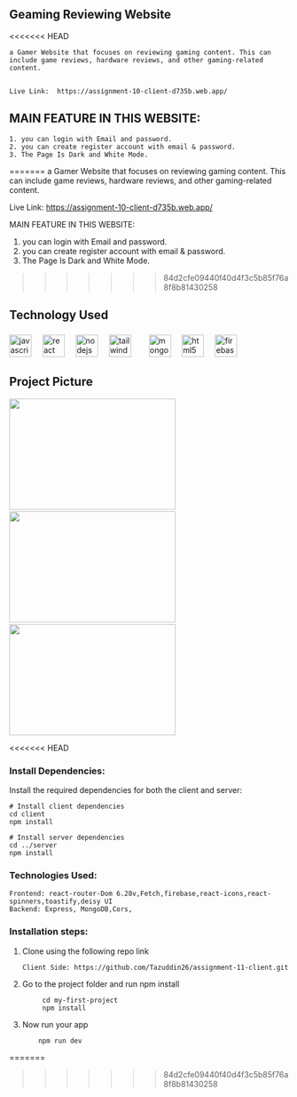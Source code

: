 
<h2 align="left">Geaming Reviewing Website</h2>
<<<<<<< HEAD

    a Gamer Website that focuses on reviewing gaming content. This can include game reviews, hardware reviews, and other gaming-related content.


    Live Link:  https://assignment-10-client-d735b.web.app/

<h2>MAIN FEATURE IN THIS WEBSITE:</h2>

    1. you can login with Email and password.
    2. you can create register account with email & password.
    3. The Page Is Dark and White Mode.
=======
a Gamer Website that focuses on reviewing gaming content. This can include game reviews, hardware reviews, and other gaming-related content.


Live Link:  https://assignment-10-client-d735b.web.app/






MAIN FEATURE IN THIS WEBSITE:

1. you can login with Email and password.
2. you can create register account with email & password.
3. The Page Is Dark and White Mode.
>>>>>>> 84d2cfe09440f40d4f3c5b85f76a8f8b81430258


<h2 align="left">Technology Used</h2>

###

<div align="left">
  <img src="https://cdn.jsdelivr.net/gh/devicons/devicon/icons/javascript/javascript-original.svg" height="40" alt="javascript logo"  />
  <img width="12" />
  <img src="https://cdn.jsdelivr.net/gh/devicons/devicon/icons/react/react-original.svg" height="40" alt="react logo"  />
  <img width="12" />
  <img src="https://cdn.jsdelivr.net/gh/devicons/devicon/icons/nodejs/nodejs-original.svg" height="40" alt="nodejs logo"  />
  <img width="12" />
  <img src="https://cdn.jsdelivr.net/gh/devicons/devicon/icons/tailwindcss/tailwindcss-original-wordmark.svg" height="40" alt="tailwindcss logo"  />
  <img width="24" />
  <img src="https://cdn.jsdelivr.net/gh/devicons/devicon/icons/mongodb/mongodb-original.svg" height="40" alt="mongodb logo"  />
  <img width="12" />
  <img src="https://cdn.jsdelivr.net/gh/devicons/devicon/icons/html5/html5-original.svg" height="40" alt="html5 logo"  />
  <img width="12" />
  <img src="https://cdn.jsdelivr.net/gh/devicons/devicon/icons/firebase/firebase-plain.svg" height="40" alt="firebase logo"  />
</div>

###

<h2>Project Picture</h2>

<div>
  <img src="https://i.ibb.co.com/KcPt19PC/game1.png" width="300" height="200"/>
    <img width="12" />
  <img src="https://i.ibb.co.com/dw3fhsmw/game2.png" width="300" height="200"/>
  <img width="12" />
  <img src="https://i.ibb.co.com/Y7d74vsz/game4.png" width="300" height="200"/>
  
</div>

<<<<<<< HEAD
<h3>Install Dependencies: </h3>
  Install the required dependencies for both the client and server:

    # Install client dependencies
    cd client
    npm install

    # Install server dependencies
    cd ../server
    npm install

<h3>Technologies Used: </h3>
 
    Frontend: react-router-Dom 6.28v,Fetch,firebase,react-icons,react-spinners,toastify,deisy UI
    Backend: Express, MongoDB,Cors,
   

<h3> Installation steps:</h3>

1.  Clone using the following repo link

        Client Side: https://github.com/Tazuddin26/assignment-11-client.git
     
2. Go to the project folder and run npm install
        
            cd my-first-project
            npm install
3.  Now run your app

            npm run dev


=======
>>>>>>> 84d2cfe09440f40d4f3c5b85f76a8f8b81430258




